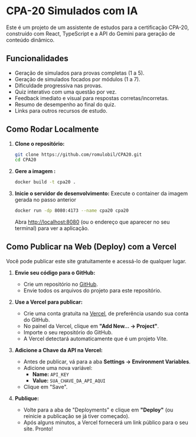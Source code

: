 # CPA-20 Simulados com IA

Este é um projeto de um assistente de estudos para a certificação CPA-20, construído com React, TypeScript e a API do Gemini para geração de conteúdo dinâmico.

## Funcionalidades

- Geração de simulados para provas completas (1 a 5).
- Geração de simulados focados por módulos (1 a 7).
- Dificuldade progressiva nas provas.
- Quiz interativo com uma questão por vez.
- Feedback imediato e visual para respostas corretas/incorretas.
- Resumo de desempenho ao final do quiz.
- Links para outros recursos de estudo.

## Como Rodar Localmente

1.  **Clone o repositório:**
    ```bash
    git clone https://github.com/romulobil/CPA20.git
    cd CPA20
    ```

2.  **Gere a imagem :**
    ```bash
    docker build -t cpa20 .
    ```

3.  **Inicie o servidor de desenvolvimento:**
    Execute o container da imagem gerada no passo anterior
    ```bash
    docker run -dp 8080:4173 --name cpa20 cpa20
    ```
    Abra [http://localhost:8080](http://localhost:8080) (ou o endereço que aparecer no seu terminal) para ver a aplicação.

## Como Publicar na Web (Deploy) com a Vercel

Você pode publicar este site gratuitamente e acessá-lo de qualquer lugar.

1.  **Envie seu código para o GitHub:**
    - Crie um repositório no [GitHub](https://github.com/).
    - Envie todos os arquivos do projeto para este repositório.

2.  **Use a Vercel para publicar:**
    - Crie uma conta gratuita na [Vercel](https://vercel.com), de preferência usando sua conta do GitHub.
    - No painel da Vercel, clique em **"Add New... -> Project"**.
    - Importe o seu repositório do GitHub.
    - A Vercel detectará automaticamente que é um projeto Vite.

3.  **Adicione a Chave da API na Vercel:**
    - Antes de publicar, vá para a aba **Settings -> Environment Variables**.
    - Adicione uma nova variável:
      - **Name:** `API_KEY`
      - **Value:** `SUA_CHAVE_DA_API_AQUI`
    - Clique em "Save".

4.  **Publique:**
    - Volte para a aba de "Deployments" e clique em **"Deploy"** (ou reinicie a publicação se já tiver começado).
    - Após alguns minutos, a Vercel fornecerá um link público para o seu site. Pronto!
